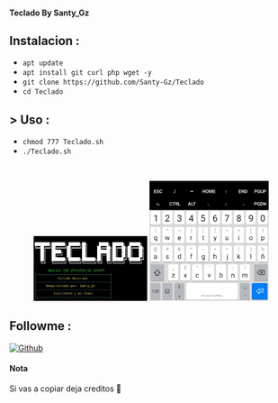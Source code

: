 #### Teclado By Santy_Gz


## Instalacion :

* `apt update`
* `apt install git curl php wget -y`
* `git clone https://github.com/Santy-Gz/Teclado`
* `cd Teclado`
## > Uso :
* `chmod 777 Teclado.sh`
* `./Teclado.sh`

<br>
<p align="center">
<img width="40%" src="https://github.com/Santy-Gz/Teclado/blob/main/img/Teclado1.jpeg"/>
<img width="42%" src="https://github.com/Santy-Gz/Teclado/blob/main/img/Teclado2.jpeg"/>
</p>

## Followme :
[![Github](https://img.shields.io/badge/Github-Santy--Gz-aqua?style=for-the-badge&logo=github)](https://github.com/Santy-Gz)

#### Nota

Si vas a copiar deja creditos 🙂
